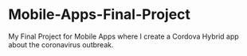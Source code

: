 # Mobile-Apps-Final-Project
My Final Project for Mobile Apps where I create a Cordova Hybrid app about the coronavirus outbreak. 
